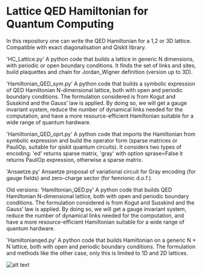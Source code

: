 # Lattice QED Hamiltonian for Quantum Computing

In this repository one can write the QED Hamiltonian for a 1,2 or 3D lattice. Compatible with exact diagonalisation and Qiskit library.

'HC_Lattice.py'
A python code that builds a lattice in generic N dimensions, with periodic or open boundary conditions.
It finds the set of links and sites, build plaquettes and chain for Jordan_Wigner definition (version up to 3D).

'Hamiltonian_QED_sym.py'
A python code that builds a symbolic expression of QED Hamiltonian N-dimensional lattice, both with open and periodic boundary conditions. The formulation considered is from Kogut and Susskind and the Gauss’ law is applied.
By doing so, we will get a gauge invariant system, reduce the number of dynamical links needed
for the computation, and have a more resource-efficient Hamiltonian suitable for a wide range of
quantum hardware.

'Hamiltonian_QED_oprt.py'
A python code that imports the Hamiltonian from symbolic expression and build the operator form (sparse matrices or PauliOp, suitable for qiskit quantum circuits).
It considers two types of encoding: 'ed' returns sparse matrix, 'gray' with option sprase=False it returns PauliOp expression, otherwise a sparse matrix.

'Ansaetze.py'
Ansaetze proposal of variational circuit for Gray encoding (for gauge fields) and zero-charge sector (for femrionic d.o.f.).

Old versions:
'Hamiltonian_QED.py'
A python code that builds QED Hamiltonian N-dimensional lattice, both with open and periodic boundary conditions. The formulation considered is from Kogut and Susskind and the Gauss’ law is applied.
By doing so, we will get a gauge invariant system, reduce the number of dynamical links needed
for the computation, and have a more resource-efficient Hamiltonian suitable for a wide range of
quantum hardware.

'Hamiltonianqed.py'
A python code that builds Hamiltonian on a generic N × N lattice, both with open and periodic boundary conditions. The formulation and methods like the other case, only this is limited to 1D and 2D lattices.

![alt text](https://github.com/ariannacrippa/QC_lattice_H/blob/main/notebooks/system_2x2_OBC_gausslawTrue.png)

